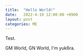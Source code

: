 ```yaml
---
title:  "Hello World!"
date:   2022-4-19 12:00:00 +0900
layout: post
categories: ME
---
```


Test.

GM World, GN World, I'm yuk6ra.
